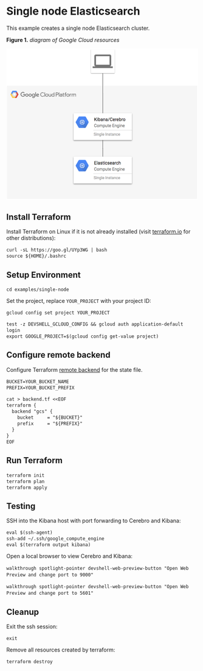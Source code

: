 # Single node Elasticsearch

This example creates a single node Elasticsearch cluster.

**Figure 1.** *diagram of Google Cloud resources*

![architecture diagram](./diagram.png)

## Install Terraform

Install Terraform on Linux if it is not already installed (visit [terraform.io](https://terraform.io) for other distributions):

```
curl -sL https://goo.gl/UYp3WG | bash
source ${HOME}/.bashrc
```

## Setup Environment

```
cd examples/single-node
```

Set the project, replace `YOUR_PROJECT` with your project ID:

```
gcloud config set project YOUR_PROJECT
```

```
test -z DEVSHELL_GCLOUD_CONFIG && gcloud auth application-default login
export GOOGLE_PROJECT=$(gcloud config get-value project)
```

## Configure remote backend

Configure Terraform [remote backend](https://www.terraform.io/docs/backends/types/gcs.html) for the state file.

```
BUCKET=YOUR_BUCKET_NAME
PREFIX=YOUR_BUCKET_PREFIX
```

```
cat > backend.tf <<EOF
terraform {
  backend "gcs" {
    bucket     = "${BUCKET}"
    prefix     = "${PREFIX}"
  }
}
EOF
```

## Run Terraform

```
terraform init
terraform plan
terraform apply
```

## Testing

SSH into the Kibana host with port forwarding to Cerebro and Kibana:

```
eval $(ssh-agent)
ssh-add ~/.ssh/google_compute_engine
eval $(terraform output kibana)
```

Open a local browser to view Cerebro and Kibana:

`walkthrough spotlight-pointer devshell-web-preview-button "Open Web Preview and change port to 9000"`

`walkthrough spotlight-pointer devshell-web-preview-button "Open Web Preview and change port to 5601"`

## Cleanup

Exit the ssh session:

```
exit
```

Remove all resources created by terraform:

```
terraform destroy
```